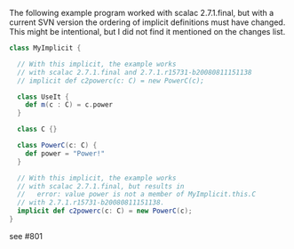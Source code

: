 The following example program worked with scalac 2.7.1.final, but with a current SVN version the ordering of implicit definitions must have changed. This might be intentional, but I did not find it mentioned on the changes list.

```scala
class MyImplicit {

  // With this implicit, the example works
  // with scalac 2.7.1.final and 2.7.1.r15731-b20080811151138
  // implicit def c2powerc(c: C) = new PowerC(c);

  class UseIt {
    def m(c : C) = c.power
  }

  class C {}

  class PowerC(c: C) {
    def power = "Power!"
  }

  // With this implicit, the example works
  // with scalac 2.7.1.final, but results in
  //   error: value power is not a member of MyImplicit.this.C
  // with 2.7.1.r15731-b20080811151138.
  implicit def c2powerc(c: C) = new PowerC(c);
}
```
see #801
